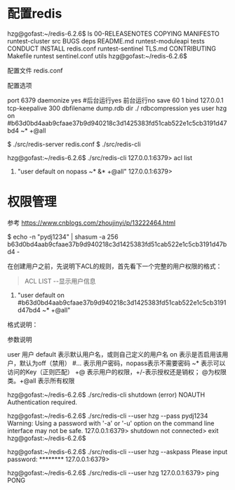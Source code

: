 配置redis
========

hzg@gofast:~/redis-6.2.6$ ls
00-RELEASENOTES  COPYING   MANIFESTO   runtest-cluster    src
BUGS             deps      README.md   runtest-moduleapi  tests
CONDUCT          INSTALL   redis.conf  runtest-sentinel   TLS.md
CONTRIBUTING     Makefile  runtest     sentinel.conf      utils
hzg@gofast:~/redis-6.2.6$ 

配置文件 redis.conf

配置选项

port              6379
daemonize         yes          #后台运行yes 前台运行no
save              60 1
bind              127.0.0.1
tcp-keepalive     300
dbfilename        dump.rdb
dir               ./
rdbcompression    yes
user              hzg on #b63d0bd4aab9cfaae37b9d940218c3d1425383fd51cab522e1c5cb3191d47bd4 ~* +@all

$ ./src/redis-server redis.conf
$ ./src/redis-cli

hzg@gofast:~/redis-6.2.6$ ./src/redis-cli
127.0.0.1:6379> acl list
1) "user default on nopass ~* &* +@all"
127.0.0.1:6379> 

权限管理
=======

参考 https://www.cnblogs.com/zhoujinyi/p/13222464.html

$ echo -n "pydj1234" | shasum -a 256
b63d0bd4aab9cfaae37b9d940218c3d1425383fd51cab522e1c5cb3191d47bd4  -

在创建用户之前，先说明下ACL的规则，首先看下一个完整的用户权限的格式：

> ACL LIST  --显示用户信息
1) "user default on #b63d0bd4aab9cfaae37b9d940218c3d1425383fd51cab522e1c5cb3191d47bd4 ~* +@all"

格式说明：

参数说明

user       用户
default    表示默认用户名，或则自己定义的用户名
on	       表示是否启用该用户，默认为off（禁用）
#...	   表示用户密码，nopass表示不需要密码
~*	       表示可以访问的Key（正则匹配）
+@	       表示用户的权限，+/-表示授权还是销权； @为权限类。+@all 表示所有权限

hzg@gofast:~/redis-6.2.6$ ./src/redis-cli shutdown
(error) NOAUTH Authentication required.

hzg@gofast:~/redis-6.2.6$ ./src/redis-cli --user hzg --pass pydj1234
Warning: Using a password with '-a' or '-u' option on the command line interface may not be safe.
127.0.0.1:6379> shutdown
not connected> exit
hzg@gofast:~/redis-6.2.6$ 

hzg@gofast:~/redis-6.2.6$ ./src/redis-cli --user hzg --askpass
Please input password: ********
127.0.0.1:6379>

hzg@gofast:~/redis-6.2.6$ ./src/redis-cli --user hzg
127.0.0.1:6379> ping
PONG